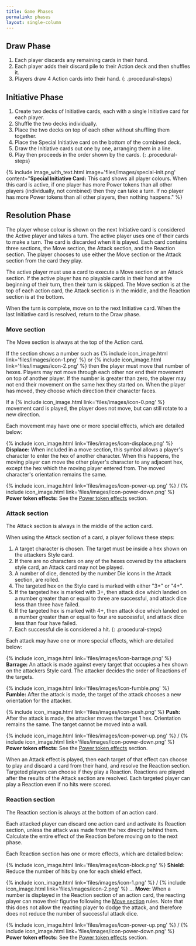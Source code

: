 ```yaml
---
title: Game Phases
permalink: phases
layout: single-column
---
```

## Draw Phase
1. Each player discards any remaining cards in their hand.
2. Each player adds their discard pile to their Action deck and then shuffles it.
3. Players draw 4 Action cards into their hand.
{: .procedural-steps}

## Initiative Phase
1. Create two decks of Initiative cards, each with a single Initiative card for each player.
2. Shuffle the two decks individually.
3. Place the two decks on top of each other without shuffling them together.
4. Place the Special Initiative card on the bottom of the combined deck.
5. Draw the Initiative cards out one by one, arranging them in a line.
6. Play then proceeds in the order shown by the cards.
{: .procedural-steps}

{% include image_with_text.html 
    image='files/images/special-init.png'
    content="**Special Initiative Card:** This card shows all player colours. 
When this card is active, if one player has more Power tokens than all other players (individually, not combined) then they can take a turn. 
If no player has more Power tokens than all other players, then nothing happens." %}

## Resolution Phase
The player whose colour is shown on the next Initiative card is considered the Active player and takes a turn. 
The active player uses one of their cards to make a turn. 
The card is discarded when it is played.
Each card contains three sections, the Move section, the Attack section, and the Reaction section.
The player chooses to use either the Move section or the Attack section from the card they play.

The active player must use a card to execute a Move section or an Attack section.
If the active player has no playable cards in their hand at the beginning of their turn, then their turn is skipped.
The Move section is at the top of each action card, the Attack section is in the middle, and the Reaction section is at the bottom.

When the turn is complete, move on to the next Initiative card.
When the last Initiative card is resolved, return to the Draw phase.

### Move section
The Move section is always at the top of the Action card.

If the section shows a number such as {% include icon_image.html link='files/images/icon-1.png' %} or {% include icon_image.html link='files/images/icon-2.png' %}
then the player must move that number of hexes.
Players may not move through each other nor end their movement on top of another player.
If the number is greater than zero, the player may not end their movement on the same hex they started on.
When the player has moved, they choose which direction their character faces.

If a {% include icon_image.html link='files/images/icon-0.png' %} movement card is played, the player does not move, but can still rotate to a new direction.

Each movement may have one or more special effects, which are detailed below:

{% include icon_image.html link='files/images/icon-displace.png' %} 
**Displace:** When included in a move section, this symbol allows a player's character to enter the hex of another character.
When this happens, the moving player can move the other player's character to any adjacent hex, except the hex which the moving player entered from. 
The moved character's orientation remains the same. 

{% include icon_image.html link='files/images/icon-power-up.png' %} / {% include icon_image.html link='files/images/icon-power-down.png' %}
**Power token effects:** See the [Power token effects](power-tokens) section.

### Attack section
The Attack section is always in the middle of the action card.

When using the Attack section of a card, a player follows these steps:
1. A target character is chosen. The target must be inside a hex shown on the attackers Style card. 
2. If there are no characters on any of the hexes covered by the attackers style card, an Attack card may not be played.
3. A number of dice, denoted by the number Die icons in the Attack section, are rolled.
4. The targeted hex on the Style card is marked with either "3+" or "4+".
5. If the targeted hex is marked with 3+, then attack dice which landed on a number greater than or equal to three are successful, and attack dice less than three have failed.
6. If the targeted hex is marked with 4+, then attack dice which landed on a number greater than or equal to four are successful, and attack dice less than four have failed.
7. Each successful die is considered a hit.
{: .procedural-steps}

Each attack may have one or more special effects, which are detailed below:

{% include icon_image.html link='files/images/icon-barrage.png' %} 
**Barrage:** An attack is made against every target that occupies a hex shown on the attackers Style card.
The attacker decides the order of Reactions of the targets.

{% include icon_image.html link='files/images/icon-fumble.png' %} 
**Fumble:** After the attack is made, the target of the attack chooses a new orientation for the attacker.

{% include icon_image.html link='files/images/icon-push.png' %} 
**Push:** After the attack is made, the attacker moves the target 1 hex.
Orientation remains the same.
The target cannot be moved into a wall.

{% include icon_image.html link='files/images/icon-power-up.png' %} / {% include icon_image.html link='files/images/icon-power-down.png' %}
**Power token effects:** See the [Power token effects](power-tokens) section.

When an Attack effect is played, then each target of that effect can choose to play and discard a card from their hand, and resolve the Reaction section.
Targeted players can choose if they play a Reaction.
Reactions are played after the results of the Attack section are resolved.
Each targeted player can play a Reaction even if no hits were scored.

### Reaction section
The Reaction section is always at the bottom of an action card.

Each attacked player can discard one action card and activate its Reaction section, unless the attack was made from the hex directly behind them.
Calculate the entire effect of the Reaction before moving on to the next phase.

Each Reaction section has one or more effects, which are detailed below:

{% include icon_image.html link='files/images/icon-block.png' %}
**Shield:** Reduce the number of hits by one for each shield effect.

{% include icon_image.html link='files/images/icon-1.png' %} / {% include icon_image.html link='files/images/icon-2.png' %} ...
**Move:** When a number is displayed in the Reaction section of an action card, the reacting player can move their figurine following the [Move section](#move-section) rules.
Note that this does not allow the reacting player to dodge the attack, and therefore does not reduce the number of successful attack dice.

{% include icon_image.html link='files/images/icon-power-up.png' %} / {% include icon_image.html link='files/images/icon-power-down.png' %} 
**Power token effects:** See the [Power token effects](power-tokens) section. 